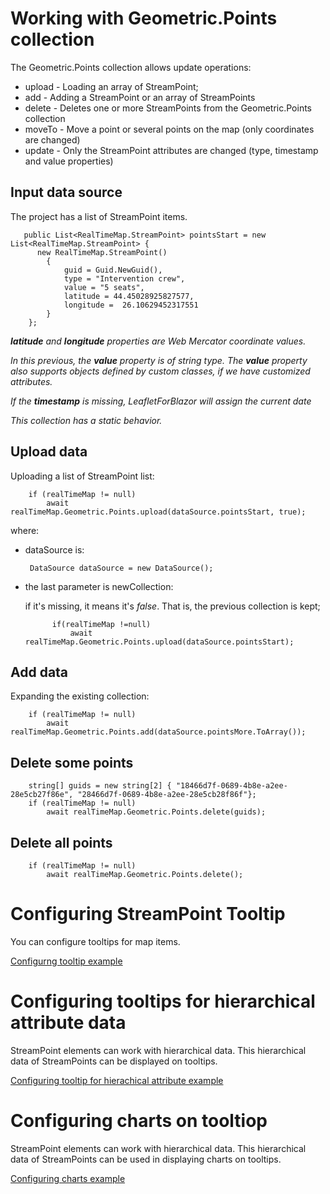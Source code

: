 # Working with Geometric.Points collection

The Geometric.Points collection allows update operations:
- upload - Loading an array of StreamPoint;
- add - Adding a StreamPoint or an array of StreamPoints
- delete - Deletes one or more StreamPoints from the Geometric.Points collection
- moveTo - Move a point or several points on the map (only coordinates are changed)
- update - Only the StreamPoint attributes are changed (type, timestamp and value properties)

## Input data source

The project has a list of StreamPoint items.

       public List<RealTimeMap.StreamPoint> pointsStart = new List<RealTimeMap.StreamPoint> {
          new RealTimeMap.StreamPoint()
            {
                guid = Guid.NewGuid(),
                type = "Intervention crew",
                value = "5 seats",
                latitude = 44.45028925827577,
                longitude =  26.10629452317551
            }
        };


_**latitude** and **longitude** properties are Web Mercator coordinate values._

_In this previous, the **value** property is of string type. The **value** property also supports objects defined by custom classes, if we have customized attributes._

_If the **timestamp** is missing, LeafletForBlazor will assign the current date_

_This collection has a static behavior._

## Upload data

Uploading a list of StreamPoint list:

        if (realTimeMap != null)
            await realTimeMap.Geometric.Points.upload(dataSource.pointsStart, true);


where:

- dataSource is:

       DataSource dataSource = new DataSource();

- the last parameter is newCollection:
  
  if it's missing, it means it's _false_. That is, the previous collection is kept;

            if(realTimeMap !=null)
                await realTimeMap.Geometric.Points.upload(dataSource.pointsStart);

## Add data

Expanding the existing collection:

        if (realTimeMap != null)
            await realTimeMap.Geometric.Points.add(dataSource.pointsMore.ToArray());

## Delete some points


        string[] guids = new string[2] { "18466d7f-0689-4b8e-a2ee-28e5cb27f86e", "28466d7f-0689-4b8e-a2ee-28e5cb28f86f"};
        if (realTimeMap != null)
            await realTimeMap.Geometric.Points.delete(guids);
    
## Delete all points


        if (realTimeMap != null)
            await realTimeMap.Geometric.Points.delete();


# Configuring StreamPoint Tooltip

You can configure tooltips for map items.

[Configurng tooltip example](https://github.com/ichim/LeafletForBlazor-NuGet/tree/main/Working%20with%20StreamPoint/Tooltip)

# Configuring tooltips for hierarchical attribute data

StreamPoint elements can work with hierarchical data. This hierarchical data of StreamPoints can be displayed on tooltips.

[Configuring tooltip for hierachical attribute example](https://github.com/ichim/LeafletForBlazor-NuGet/blob/main/StreamPoint%20tooltip/RTM%20tooltip%20hierarchical%20attr/README.md)

# Configuring charts on tooltiop

StreamPoint elements can work with hierarchical data. This hierarchical data of StreamPoints can be used in displaying charts on tooltips.

[Configuring charts example](https://github.com/ichim/LeafletForBlazor-NuGet/tree/main/StreamPoint%20tooltip/tooltip%20chart#readme)

   

